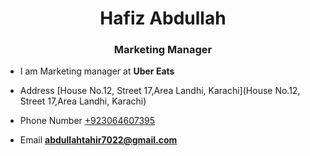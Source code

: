 <h1 align="center">Hafiz Abdullah</h1>
<h3 align="center">Marketing Manager</h3>

- I am Marketing manager at **Uber Eats**

- Address [House No.12, Street 17,Area Landhi, Karachi](House No.12, Street 17,Area Landhi, Karachi)

- Phone Number [+923064607395](+923064607395)

- Email **abdullahtahir7022@gmail.com**
<p align="left">
</p>

